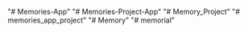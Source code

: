 "# Memories-App" 
"# Memories-Project-App" 
"# Memory_Project" 
"# memories_app_project" 
"# Memory" 
"# memorial" 
